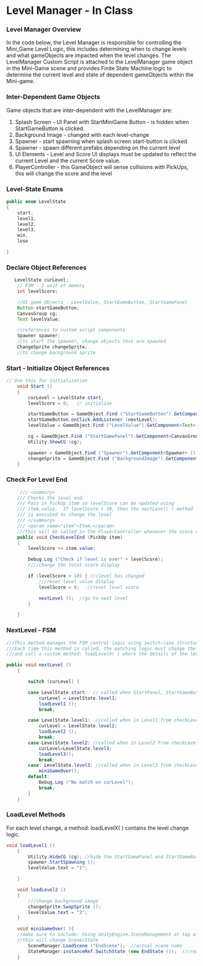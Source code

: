 # Level Manager - In Class

### Level Manager Overview

In the code below, the Level Manager is responsible for controlling the Mini\_Game Level Logic, this includes determining when to change levels and what gameObjects are impacted when the level changes.  The LevelManager Custom Script is attached to the LevelManager game object in the Mini-Game scene and provides Finite State Machine logic to determine the current level and state of dependent gameObjects within the Mini-game.

### Inter-Dependent Game Objects

Game objects that are inter-dependent with the LevelManager are:

1. Splash Screen - UI Panel with StartMiniGame Button - is hidden when StartGameButton is clicked.
2. Background Image - changed with each level-change
3. Spawner - start spawning when splash screen start-button is clicked
4. Spawner - spawn different prefabs depending on the current level
5. UI Elements - Level and Score UI displays must be updated to reflect the current Level and the current Score value.
6. PlayerController - this GameObject will sense collisions with PickUps, this will change the score and the level

### Level-State Enums

```java
public enum LevelState
{
    start,
    level1,
    level2,
    level3,
    win,
    lose

}
```

### Declare Object References

```java
   LevelState curLevel;
    // FSM - 1 unit of memory
    int levelScore;

    //UI game Objects - LevelValue, StartGameButton, StartGamePanel
    Button startGameButton;
    CanvasGroup cg;
    Text levelValue;

    //references to custom script components
    Spawner spawner;
    //to start the spawner, change objects that are spawned
    ChangeSprite changeSprite;
    //to change background sprite
```

### Start - Initialize Object References

```java
// Use this for initialization
    void Start ()
    {
        curLevel = LevelState.start;
        levelScore = 0;   // initialize

        startGameButton = GameObject.Find ("StartGameButton").GetComponent<Button> ();
        startGameButton.onClick.AddListener (nextLevel);
        levelValue = GameObject.Find ("LevelValue").GetComponent<Text> ();

        cg = GameObject.Find ("StartGamePanel").GetComponent<CanvasGroup> ();
        Utility.ShowCG (cg);

        spawner = GameObject.Find ("Spawner").GetComponent<Spawner> ();
        changeSprite = GameObject.Find ("BackgroundImage").GetComponent<ChangeSprite> ();
    }
```

### Check For Level End

```java
     /// <summary>
    /// Checks the level end.
    /// Pass in PickUp item so levelScore can be updated using
    /// item.value.  If levelScore > 10, then the nextLevel( ) method
    /// is executed to change the level
    /// </summary>
    /// <param name="item">Item.</param>
    ///this will be called in the PlayerController whenever the score changes - OnTriggerEnter2D()
    public void CheckLevelEnd (PickUp item)
    {
        levelScore += item.value;

        Debug.Log ("Check if level is over" + levelScore);
        ////change the total score display

        if (levelScore > 10) { ///level has changed
            ///reset level value display
            levelScore = 0;   //reset level score

            nextLevel ();  //go to next level
        }

    }
```

### NextLevel - FSM

```java
///This method manages the FSM control logic using switch-case structure. 
///Each time this method is called, the matching logic must change the value of curLevel, 
///and call a custom method: loadLevelX( ) where the details of the level loading logic are specified.

public void nextLevel ()
    {

        switch (curLevel) {

        case LevelState.start:  // called when StartPanel, StartGameButton is clicked
            curLevel = LevelState.level1;
            loadLevel1 ();
            break;

        case LevelState.level1:  //called when in Level1 from checkLevelEnd( ) 
            curLevel = LevelState.level2;
            loadLevel2 ();
            break;
        case LevelState.level2: //called when in Level2 from checkLevelEnd( ) 
            curLevel=LevelState.level3;
            loadLevel3();
            break;
        case: LevelState.level3: //called when in Level3 from checkLevelEnd( ) 
            miniGameOver();
        default:
            Debug.Log ("No match on curLevel");
            break;
        }
    }
```

### LoadLevel Methods

For each level change, a method: loadLevelX\( \) contains the level change logic.

```java
void loadLevel1 ()
    {
        Utility.HideCG (cg); //hide the StartGamePanel and StartGameButton
        spawner.StartSpawning ();
        levelValue.text = "1";

    }

    void loadLevel2 ()
    {
        ///change background image
        changeSprite.SwapSprite ();
        levelValue.text = "2";
    }

    void miniGameOver( ){
    //make sure to include: Using UnityEngine.SceneManagement at top of script
    //this will change Scene/State
        SceneManager.LoadScene ("EndScene");  //actual scene name
        StateManager.instanceRef.SwitchState (new EndState ());  //create new state, pass to StateManager     
    }
```



